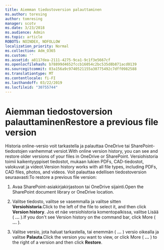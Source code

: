 ```yaml
---
title: Aiemman tiedostoversion palauttaminen
ms.author: toresing
author: tomresing
manager: scotv
ms.date: 3/23/2018
ms.audience: Admin
ms.topic: article
ROBOTS: NOINDEX, NOFOLLOW
localization_priority: Normal
ms.collection: Adm_O365
ms.custom: ''
ms.assetid: a8117dea-2111-4275-9ca1-9c1f3e5667cf
ms.openlocfilehash: b78899d4652fccb16054c2bc535d8b871acd0139
ms.sourcegitcommit: 03a156a9c9740521155a30775492c7dff0982588
ms.translationtype: MT
ms.contentlocale: fi-FI
ms.lasthandoff: 03/22/2019
ms.locfileid: "30755744"
---
```

# <a name="restore-a-previous-file-version"></a><span data-ttu-id="ed403-102">Aiemman tiedostoversion palauttaminen</span><span class="sxs-lookup"><span data-stu-id="ed403-102">Restore a previous file version</span></span>

<span data-ttu-id="ed403-103">Historia online-versio voit tarkastella ja palauttaa OneDrive tai SharePoint-tiedostojen vanhemmat versiot.</span><span class="sxs-lookup"><span data-stu-id="ed403-103">With online version history, you can see and restore older versions of your files in OneDrive or SharePoint.</span></span> <span data-ttu-id="ed403-104">Versiohistoria toimii kaikentyyppiset tiedostot, mukaan lukien PDFs, CAD-tiedostot, valokuvat ja videot.</span><span class="sxs-lookup"><span data-stu-id="ed403-104">Version history works with all file types, including PDFs, CAD files, photos, and videos.</span></span> <span data-ttu-id="ed403-105">Voit palauttaa edellisen tiedostoversion seuraavasti:</span><span class="sxs-lookup"><span data-stu-id="ed403-105">To restore a previous file version:</span></span>
  
1. <span data-ttu-id="ed403-106">Avaa SharePoint-asiakirjakirjastoon tai OneDrive sijainti.</span><span class="sxs-lookup"><span data-stu-id="ed403-106">Open the SharePoint document library or OneDrive location.</span></span>
    
2. <span data-ttu-id="ed403-107">Valitse tiedosto, valitse se vasemmalla ja valitse sitten **Versiohistoria**.</span><span class="sxs-lookup"><span data-stu-id="ed403-107">Click to the left of the file to select it, and then click **Version history**.</span></span> <span data-ttu-id="ed403-108">Jos et näe versiohistoria komentopalkissa, valitse Lisää ( **...** ).</span><span class="sxs-lookup"><span data-stu-id="ed403-108">If you don't see Version history on the command bar, click More ( **...** ).</span></span> 
    
3. <span data-ttu-id="ed403-109">Valitse versio, jota haluat tarkastella, tai enemmän ( **...** ) versio oikealla ja valitse **Palauta**.</span><span class="sxs-lookup"><span data-stu-id="ed403-109">Click the version you want to view, or click More ( **...** ) to the right of a version and then click **Restore**.</span></span>
    

